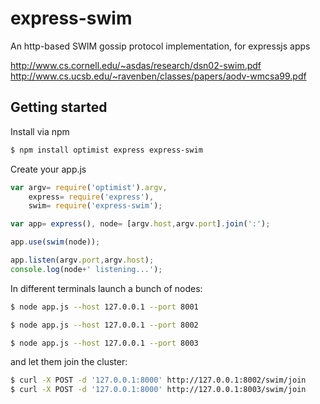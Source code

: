 express-swim
============

An http-based SWIM gossip protocol implementation, for expressjs apps

http://www.cs.cornell.edu/~asdas/research/dsn02-swim.pdf
http://www.cs.ucsb.edu/~ravenben/classes/papers/aodv-wmcsa99.pdf


## Getting started

Install via npm

```sh
$ npm install optimist express express-swim
```

Create your app.js

```javascript
var argv= require('optimist').argv,
    express= require('express'),
    swim= require('express-swim');

var app= express(), node= [argv.host,argv.port].join(':');

app.use(swim(node));

app.listen(argv.port,argv.host);
console.log(node+' listening...');
```

In different terminals launch a bunch of nodes:

```sh
$ node app.js --host 127.0.0.1 --port 8001
```

```sh
$ node app.js --host 127.0.0.1 --port 8002
```

```sh
$ node app.js --host 127.0.0.1 --port 8003
```

and let them join the cluster:

```sh
$ curl -X POST -d '127.0.0.1:8000' http://127.0.0.1:8002/swim/join
$ curl -X POST -d '127.0.0.1:8000' http://127.0.0.1:8003/swim/join
```

